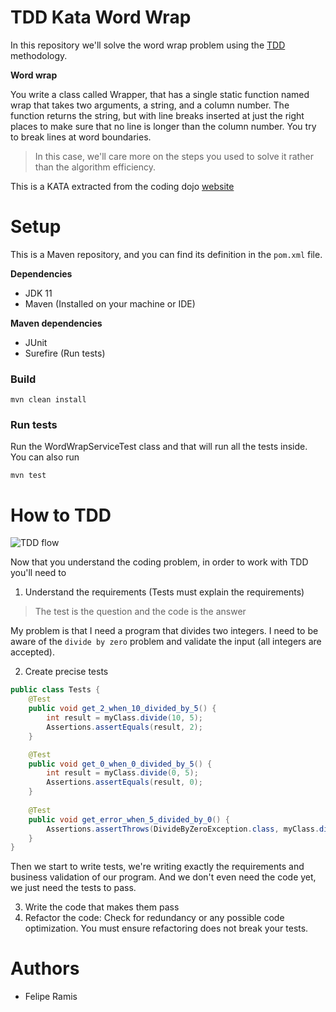 # TDD Kata Word Wrap

In this repository we'll solve the word wrap problem using
the [TDD](https://www.digite.com/agile/test-driven-development-tdd/) methodology.

**Word wrap**

You write a class called Wrapper, that has a single static function named wrap that takes two arguments, a string, and a
column number. The function returns the string, but with line breaks inserted at just the right places to make sure that
no line is longer than the column number. You try to break lines at word boundaries.

> In this case, we'll care more on the steps you used to solve it rather than the algorithm efficiency.

This is a KATA extracted from the coding dojo [website](https://codingdojo.org/kata/)

# Setup

This is a Maven repository, and you can find its definition in the `pom.xml` file.

**Dependencies**

- JDK 11
- Maven (Installed on your machine or IDE)

**Maven dependencies**

- JUnit
- Surefire (Run tests)

### Build

```shell
mvn clean install
```

### Run tests

Run the WordWrapServiceTest class and that will run all the tests inside. You can also run

```shell
mvn test
```

# How to TDD

![TDD flow](https://d112uwirao0vo9.cloudfront.net/wp-content/uploads/2020/12/tdd_flow1.gif)

Now that you understand the coding problem, in order to work with TDD you'll need to

1. Understand the requirements (Tests must explain the requirements)

> The test is the question and the code is the answer

My problem is that I need a program that divides two integers. I need to be aware of the `divide by zero` problem and 
validate the input (all integers are accepted).

2. Create precise tests

```java
public class Tests {
    @Test
    public void get_2_when_10_divided_by_5() {
        int result = myClass.divide(10, 5);
        Assertions.assertEquals(result, 2);
    }

    @Test
    public void get_0_when_0_divided_by_5() {
        int result = myClass.divide(0, 5);
        Assertions.assertEquals(result, 0);
    }
    
    @Test
    public void get_error_when_5_divided_by_0() {
        Assertions.assertThrows(DivideByZeroException.class, myClass.divide(5, 0));
    }    
}
```

Then we start to write tests, we're writing exactly the requirements and business validation of our program.
And we don't even need the code yet, we just need the tests to pass.

3. Write the code that makes them pass
4. Refactor the code: Check for redundancy or any possible code optimization. You must ensure refactoring does not break your tests.

# Authors

- Felipe Ramis